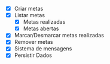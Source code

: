 -[x] Criar metas
-[x] Listar metas
    -[x] Metas realizadas
    -[x] Metas abertas
-[x] Marcar/Desmarcar metas realizadas
-[x] Remover metas
-[x] Sistema de mensagens
-[x] Persistir Dados
